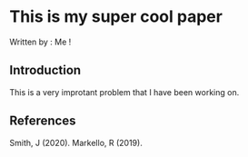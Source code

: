 
# This is my super cool paper
Written by : Me !

## Introduction

This is a very improtant problem that I have been working on.

## References

Smith, J (2020).
Markello, R (2019). 
 
